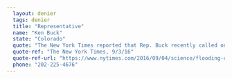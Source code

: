 ```yaml
---
  layout: denier
  tags: denier
  title: "Representative"
  name: "Ken Buck"
  state: "Colorado"
  quote: "The New York Times reported that Rep. Buck recently called one military proposal part of a “radical climate change agenda.”"
  quote-ref: "The New York Times, 9/3/16"
  quote-ref-url: "https://www.nytimes.com/2016/09/04/science/flooding-of-coast-caused-by-global-warming-has-already-begun.html?_r=0"
  phone: "202-225-4676"
---
```

